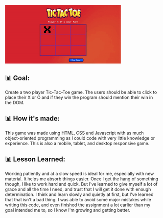 <img src = "tac.gif" width= 75%>

## 📊 Goal: 
Create a two player Tic-Tac-Toe game. The users should be able to click to place their X or O and if they win the program should mention their win in the DOM. 

## 📊 How it's made: 
This game was made using HTML, CSS and Javascript with as much object-oriented programming as I could code with very little knowledge or experience. This is also a mobile, tablet, and desktop responsive game.

## 📊 Lesson Learned: 
Working patiently and at a slow speed is ideal for me, especially with new material. It helps me absorb things easier. Once I get the hang of something though, I like to work hard and quick. But I've learned to give myself a lot of grace and all the time I need, and trust that I will get it done with enough determination. I think and learn slowly and quietly at first, but I've learned that that isn't a bad thing. I was able to avoid some major mistakes while writing this code, and even finished the assignment a lot earlier than my goal intended me to, so I know I'm growing and getting better. 
